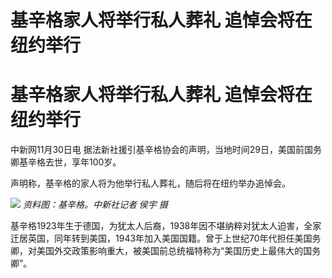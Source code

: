 # 基辛格家人将举行私人葬礼 追悼会将在纽约举行

# 基辛格家人将举行私人葬礼 追悼会将在纽约举行

中新网11月30日电 据法新社援引基辛格协会的声明，当地时间29日，美国前国务卿基辛格去世，享年100岁。

声明称，基辛格的家人将为他举行私人葬礼，随后将在纽约举办追悼会。

![](https://inews.gtimg.com/om_bt/OhWX8zqaP3CCKXLVRuNYXY6Bc97RXNe2A0ojlwQfrSxRkAA/1000)
_资料图：基辛格。中新社记者 侯宇 摄_

基辛格1923年生于德国，为犹太人后裔，1938年因不堪纳粹对犹太人迫害，全家迁居英国，同年转到美国，1943年加入美国国籍。曾于上世纪70年代担任美国务卿，对美国外交政策影响重大，被美国前总统福特称为“美国历史上最伟大的国务卿”。

